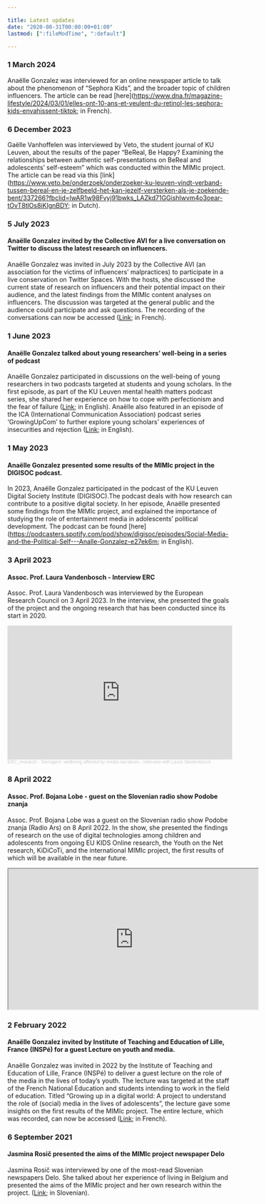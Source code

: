 ```yaml
---

title: Latest updates
date: "2020-08-31T00:00:00+01:00"
lastmod: [":fileModTime", ":default"]

---
```


### 1 March 2024

Anaëlle Gonzalez was interviewed for an online newspaper article to talk about the phenomenon of “Sephora Kids”, and the broader topic of children influencers. The article can be read [here](https://www.dna.fr/magazine-lifestyle/2024/03/01/elles-ont-10-ans-et-veulent-du-retinol-les-sephora-kids-envahissent-tiktok; in French).

### 6 December 2023

Gaëlle Vanhoffelen was interviewed by Veto, the student journal of KU Leuven, about the results of the paper “BeReal, Be Happy? Examining the relationships between authentic self-presentations on BeReal and adolescents’ self-esteem” which was conducted within the MIMIc project. The article can be read via this [link](https://www.veto.be/onderzoek/onderzoeker-ku-leuven-vindt-verband-tussen-bereal-en-je-zelfbeeld-het-kan-jezelf-versterken-als-je-zoekende-bent/337266?fbclid=IwAR1w98Fvyj91bwks_LAZkd71GGishIwvm4o3oear-tOvT8tlOs8iKIgnBDY; in Dutch).

### 5 July 2023

#### Anaëlle Gonzalez invited by the Collective AVI for a live conversation on Twitter to discuss the latest research on influencers.
Anaëlle Gonzalez was invited in July 2023 by the Collective AVI (an association for the victims of influencers’ malpractices) to participate in a live conservation on Twitter Spaces. With the hosts, she discussed the current state of research on influencers and their potential impact on their audience, and the latest findings from the MIMIc content analyses on influencers. The discussion was targeted at the general public and the audience could participate and ask questions. The recording of the conversations can now be accessed ([Link](https://twitter.com/collectifAvi/status/1676674762641231878?s=20); in French).

### 1 June 2023

#### Anaëlle Gonzalez talked about young researchers’ well-being in a series of podcast
Anaëlle Gonzalez participated in discussions on the well-being of young researchers in two podcasts targeted at students and young scholars. In the first episode, as part of the KU Leuven mental health matters podcast series, she shared her experience on how to cope with perfectionism and the fear of failure ([Link](https://open.spotify.com/episode/4tHTgZXCxGqY4rGqky9tMJ?si=AhQdXNWkRn6LGtJ-FZnhnA); in English). Anaëlle also featured in an episode of the ICA (International Communication Association) podcast series ‘GrowingUpCom’ to further explore young scholars’ experiences of insecurities and rejection ([Link](https://open.spotify.com/episode/1xSyTAKBoDGjWBbfP6ivo6?si=fee54b78db1d49a0); in English).

### 1 May 2023

#### Anaëlle Gonzalez presented some results of the MIMIc project in the DIGISOC podcast.
In 2023, Anaëlle Gonzalez participated in the podcast of the KU Leuven Digital Society Institute (DIGISOC).The podcast deals with how research can contribute to a positive digital society. In her episode, Anaëlle presented some findings from the MIMIc project, and explained the importance of studying the role of entertainment media in adolescents’ political development. The podcast can be found [here](https://podcasters.spotify.com/pod/show/digisoc/episodes/Social-Media-and-the-Political-Self---Analle-Gonzalez-e27ek6m; in English).

### 3 April 2023

#### Assoc. Prof. Laura Vandenbosch - Interview ERC
Assoc. Prof. Laura Vandenbosch was interviewed by the European Research Council on 3 April 2023. In the interview, she presented the goals of the project and the ongoing research that has been conducted since its start in 2020.

<iframe width="100%" height="300" scrolling="no" frameborder="no" allow="autoplay" src="https://w.soundcloud.com/player/?url=https%3A//api.soundcloud.com/tracks/1481849380&color=%23ff5500&auto_play=false&hide_related=false&show_comments=true&show_user=true&show_reposts=false&show_teaser=true&visual=true"></iframe><div style="font-size: 10px; color: #cccccc;line-break: anywhere;word-break: normal;overflow: hidden;white-space: nowrap;text-overflow: ellipsis; font-family: Interstate,Lucida Grande,Lucida Sans Unicode,Lucida Sans,Garuda,Verdana,Tahoma,sans-serif;font-weight: 100;"><a href="https://soundcloud.com/erc_research" title="ERC_research" target="_blank" style="color: #cccccc; text-decoration: none;">ERC_research</a> · <a href="https://soundcloud.com/erc_research/teenagers-wellbeing-affected-by-media-narratives-interview-with-laura-vandenbosch" title="Teenagers’ wellbeing affected by media narratives - Interview with Laura Vandenbosch" target="_blank" style="color: #cccccc; text-decoration: none;">Teenagers’ wellbeing affected by media narratives - Interview with Laura Vandenbosch</a></div>

### 8 April 2022

#### Assoc. Prof. Bojana Lobe - guest on the Slovenian radio show Podobe znanja
Assoc. Prof. Bojana Lobe was a guest on the Slovenian radio show Podobe znanja (Radio Ars) on 8 April 2022. In the show, she presented the findings of research on the use of digital technologies among children and adolescents from ongoing EU KIDS Online research, the Youth on the Net research, KiDiCoTi, and the international MIMIc project, the first results of which will be available in the near future.

<html>
   <head>
      <title>HTML Video embed</title>
   </head>
   <body>
      <iframe width="560" height="315" src="https://ars.rtvslo.si/podkast/podobe-znanja/526/174862885"></iframe>
      </iframe>
   </body>
</html>

### 2 February 2022

#### Anaëlle Gonzalez invited by Institute of Teaching and Education of Lille, France (INSPé) for a guest Lecture on youth and media.
Anaëlle Gonzalez was invited in 2022 by the Institute of Teaching and Education of Lille, France (INSPé) to deliver a guest lecture on the role of the media in the lives of today’s youth. The lecture was targeted at the staff of the French National Education and students intending to work in the field of education. Titled “Growing up in a digital world: A project to understand the role of (social) media in the lives of adolescents”, the lecture gave some insights on the first results of the MIMIc project. The entire lecture, which was recorded, can now be accessed ([Link](https://www.youtube.com/watch?v=rlanYB9ggec); in French).

### 6 September 2021

#### Jasmina Rosič presented the aims of the MIMIc project newspaper Delo
Jasmina Rosič was interviewed by one of the most-read Slovenian newspapers Delo. She talked about her experience of living in Belgium and presented the aims of the MIMIc project and her own research within the project. ([Link](https://www.delo.si/novice/znanoteh/mladostniki-so-slabo-raziskana-druzbena-skupina/); in Slovenian).